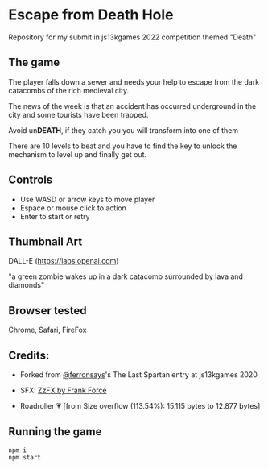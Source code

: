 # Escape from Death Hole

Repository for my submit in js13kgames 2022 competition themed "Death"

## The game

The player falls down a sewer and needs your help to escape from the dark catacombs of the rich medieval city.

The news of the week is that an accident has occurred underground in the city and some tourists have been trapped.

Avoid un**DEATH**, if they catch you you will transform into one of them

There are 10 levels to beat and you have to find the key to unlock the mechanism to level up and finally get out.

## Controls

- Use WASD or arrow keys to move player
- Espace or mouse click to action
- Enter to start or retry


## Thumbnail Art
DALL-E (https://labs.openai.com)

"a green zombie wakes up in a dark catacomb surrounded by lava and diamonds"


## Browser tested

Chrome, Safari, FireFox

## Credits: 

- Forked from <a href="https://github.com/ferronsays" target="_blank">@ferronsays</a>'s The Last Spartan entry at js13kgames 2020

- SFX: [ZzFX by Frank Force](https://github.com/KilledByAPixel/ZzFX)

- Roadroller 💗 [from Size overflow (113.54%): 15.115 bytes to 12.877 bytes]

## Running the game

```
npm i
npm start
```

